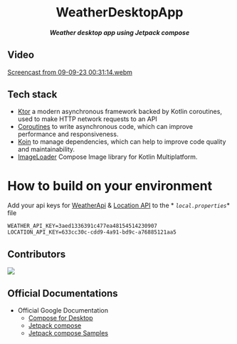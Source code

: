 <h1 align="center"> WeatherDesktopApp</h1>
<h5 align="center"> Weather desktop app using Jetpack compose</h5>

## Video
[Screencast from 09-09-23 00:31:14.webm](https://github.com/NadaFeteiha/WeatherDesktopApp/assets/92039633/e44ba734-59be-416e-8967-07293fc09d11)

## Tech stack
- [Ktor](https://ktor.io/docs/getting-started-ktor-client.html) a modern asynchronous framework backed by Kotlin coroutines, used to make HTTP network requests to an API  
- [Coroutines](https://developer.android.com/kotlin/coroutines) to write asynchronous code, which can improve performance and responsiveness.
- [Koin](https://insert-koin.io/docs/reference/koin-ktor/ktor/) to manage dependencies, which can help to improve code quality and maintainability.
- [ImageLoader](https://github.com/qdsfdhvh/compose-imageloader) Compose Image library for Kotlin Multiplatform.


# How to build on your environment

Add your api keys for [WeatherApi](http://api.weatherapi.com) & [Location API](tp://apiip.net) to the *
*`local.properties`** file

```
WEATHER_API_KEY=3aed1336391c477ea48154514230907
LOCATION_API_KEY=633cc30c-cdd9-4a91-bd9c-a76885121aa5
```



## Contributors
<a href="https://github.com/NadaFeteiha/WeatherDesktopApp/graphs/contributors">
  <img src="https://contrib.rocks/image?repo=NadaFeteiha/WeatherDesktopApp" />
</a>



## Official Documentations

- Official Google Documentation
    - [Compose for Desktop](https://www.jetbrains.com/lp/compose/)
    - [Jetpack compose](https://developer.android.com/jetpack/compose)
    - [Jetpack compose Samples](https://github.com/android/compose-samples)

